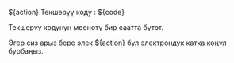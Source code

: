 ${action} Текшерүү коду : ${code}

Текшерүү кодунун мөөнөтү бир саатта бүтөт.

Эгер сиз арыз бере элек ${action} бул электрондук катка көңүл бурбаңыз.
